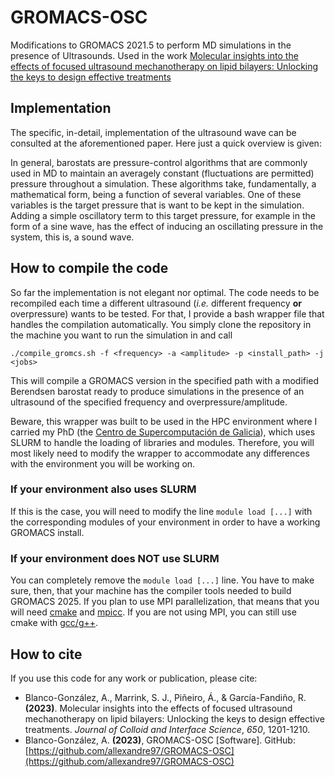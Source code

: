 # GROMACS-OSC
Modifications to GROMACS 2021.5 to perform MD simulations in the presence of Ultrasounds. Used in the work [Molecular insights into the effects of focused ultrasound mechanotherapy on lipid bilayers: Unlocking the keys to design effective treatments](https://www.sciencedirect.com/science/article/pii/S0021979723013267)

## Implementation
The specific, in-detail, implementation of the ultrasound wave can be consulted at the aforementioned paper. Here just a quick overview is given:

In general, barostats are pressure-control algorithms that are commonly used in MD to maintain an averagely constant (fluctuations are permitted) pressure throughout a simulation. These algorithms take, fundamentally, a mathematical form, being a function of several variables. One of these variables is the target pressure that is want to be kept in the simulation. Adding a simple oscillatory term to this target pressure, for example in the form of a sine wave, has the effect of inducing an oscillating pressure in the system, this is, a sound wave.

## How to compile the code
So far the implementation is not elegant nor optimal. The code needs to be recompiled each time a different ultrasound (*i.e.* different frequency **or** overpressure) wants to be tested. For that, I provide a bash wrapper file that handles the compilation automatically. You simply clone the repository in the machine you want to run the simulation in and call 

```
./compile_gromcs.sh -f <frequency> -a <amplitude> -p <install_path> -j <jobs>
```

This will compile a GROMACS version in the specified path with a modified Berendsen barostat ready to produce simulations in the presence of an ultrasound of the specified frequency and overpressure/amplitude.

Beware, this wrapper was built to be used in the HPC environment where I carried my PhD (the [Centro de Supercomputación de Galicia](https://www.cesga.es/)), which uses SLURM to handle the loading of libraries and modules. Therefore, you will most likely need to modify the wrapper to accommodate any differences with the environment you will be working on.

### If your environment also uses SLURM
If this is the case, you will need to modify the line ```module load [...]``` with the corresponding modules of your environment in order to have a working GROMACS install.

### If your environment does NOT use SLURM
You can completely remove the ```module load [...]``` line. You have to make sure, then, that your machine has the compiler tools needed to build GROMACS 2025. If you plan to use MPI parallelization, that means that you will need [cmake](https://cmake.org/) and [mpicc](https://www.mpich.org/). If you are not using MPI, you can still use cmake with [gcc/g++](https://gcc.gnu.org/).

## How to cite
If you use this code for any work or publication, please cite:

* Blanco-González, A., Marrink, S. J., Piñeiro, Á., & García-Fandiño, R. **(2023)**. Molecular insights into the effects of focused ultrasound mechanotherapy on lipid bilayers: Unlocking the keys to design effective treatments. *Journal of Colloid and Interface Science*, *650*, 1201-1210.
* Blanco-González, A. **(2023)**, GROMACS-OSC [Software]. GitHub: [https://github.com/allexandre97/GROMACS-OSC](https://github.com/allexandre97/GROMACS-OSC)
